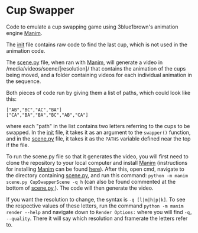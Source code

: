 # Cup Swapper
Code to emulate a cup swapping game using 3blue1brown's animation engine [Manim](https://www.github.com/3b1b/manim/).

The [init](__init__.py) file contains raw code to find the last cup, which is not used in the animation code.

The [scene.py](scene.py) file, when ran with [Manim](https://www.github.com/3b1b/manim/), will generate a video in /media/videos/scene/[resolution]/ that contains the animation of the cups being moved, and a folder containing videos for each individual animation in the sequence.

Both pieces of code run by giving them  a list of paths, which could look like this:

    ["AB","BC","AC","BA"]
    ["CA","BA","BA","BC","AB","CA"]

   where each "path" in the list contains two letters referring to the cups to be swapped. In the [init](__init__.py) file, it takes it as an argument to the `swapper()` function, and in the [scene.py](scene.py) file, it takes it as the `PATHS` variable defined near the top if the file.

To run the scene.py file so that it generates the video, you will first need to clone the repository to your local computer and install [Manim](https://www.github.com/3b1b/manim/) (instructions for installing [Manim](https://www.github.com/3b1b/manim/) can be found [here](https://docs.manim.community/en/stable/installation.html)). After this, open cmd, navigate to the directory containing [scene.py](scene.py), and run this command: `python -m manim scene.py CupSwapperScene -q h` (can also be found commented at the bottom of [scene.py](scene.py),). The code will then generate the video.

If you want the resolution to change, the syntax is `-q [l|m|h|p|k]`. To see the respective values of these letters, run the command `python -m manim render --help` and navigate down to `Render Options:` where you will find `-q, --quality`. There it will say which resolution and framerate the letters refer to.
